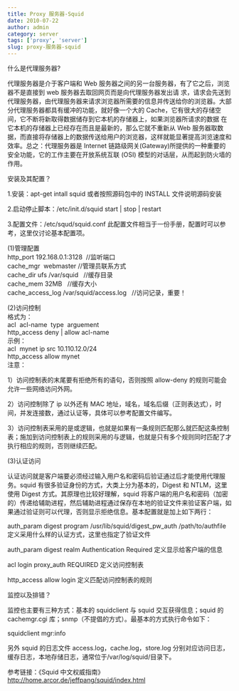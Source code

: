 ```yaml
---
title: Proxy 服务器-Squid
date: 2010-07-22
author: admin
category: server
tags: ['proxy', 'server']
slug: proxy-服务器-squid
---
```


什么是代理服务器?

代理服务器是介于客户端和 Web 服务器之间的另一台服务器，有了它之后，浏览器不是直接到 web 服务器去取回网页而是向代理服务器发出请
求，请求会先送到代理服务器，由代理服务器来请求浏览器所需要的信息并传送给你的浏览器。大部分代理服务器都具有缓冲的功能，就好像一个大的 Cache，它有很大的存储空间，它不断将新取得数据储存到它本机的存储器上，如果浏览器所请求的数据
在它本机的存储器上已经存在而且是最新的，那么它就不重新从 Web 服务器取数据，而直接将存储器上的数据传送给用户的浏览器，这样就能显著提高浏览速度和
效率。总之：代理服务器是
Internet 链路级网关(Gateway)所提供的一种重要的安全功能，它的工作主要在开放系统互联
(OSI) 模型的对话层，从而起到防火墙的作用。

安装及其配置？

1.安装：apt-get intall squid 或者按照源码包中的 INSTALL 文件说明源码安装

2.启动停止脚本：/etc/init.d/squid start | stop | restart

3.配置文件：/etc/squd/squid.conf
此配置文件相当于一份手册，配置时可以参考，这里仅讨论基本配置项。

(1)管理配置  
http_port 192.168.0.1:3128  //监听端口  
cache_mgr  webmaster //管理员联系方式  
cache_dir ufs /var/squid   //缓存目录  
cache_mem 32MB   //缓存大小  
cache_access_log /var/squid/access.log   //访问记录，重要！

(2)访问控制  
格式为：  
acl  acl-name  type  arguement  
http_access deny | allow acl-name  
示例：  
acl  mynet ip src 10.110.12.0/24  
http_access allow mynet  
注意：

1）访问控制表的末尾要有拒绝所有的语句，否则按照 allow-deny 的规则可能会允许一些网络访问外网。

2）访问控制除了 ip 以外还有 MAC 地址，域名，域名后缀（正则表达式），时间，并发连接数，通过认证等，具体可以参考配置文件编写。

3）访问控制表采用的是或逻辑，也就是如果有一条规则匹配那么就匹配这条控制表；施加到访问控制表上的规则采用的与逻辑，也就是只有多个规则同时匹配了才执行相应的规则，否则继续匹配。

(3)认证访问

认证访问就是客户端要必须经过输入用户名和密码后验证通过后才能使用代理服务。squid 有很多验证身份的方式，大类上分为基本的，Digest 和 NTLM，这里使用 Digest 方式。其原理也比较好理解，squid 将客户端的用户名和密码（加密的）传递给辅助进程，然后辅助进程通过保存在本地的验证文件来验证客户端，如果通过验证则可以代理，否则显示拒绝信息。基本配置就是加上如下两行：

auth_param digest program /usr/lib/squid/digest_pw_auth
/path/to/authfile 定义采用什么样的认证方式，这里也指定了验证文件

auth_param digest realm Authentication Required 定义显示给客户端的信息

acl login proxy_auth REQUIRED 定义访问控制表

http_access allow login 定义匹配访问控制表的规则

监控以及排错？

监控也主要有三种方式：基本的 squidclient 与 squid 交互获得信息；squid 的 cachemgr.cgi 库；snmp（不提倡的方式）。最基本的方式执行命令如下：

squidclient mgr:info

另外 squid 的日志文件 access.log，cache.log，store.log 分别对应访问日志，缓存日志，本地存储日志，通常位于/var/log/squid/目录下。

参考链接：《Squid 中文权威指南》<http://home.arcor.de/jeffpang/squid/index.html>
